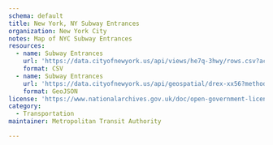 ```yaml
---
schema: default
title: New York, NY Subway Entrances
organization: New York City
notes: Map of NYC Subway Entrances
resources:
  - name: Subway Entrances
    url: 'https://data.cityofnewyork.us/api/views/he7q-3hwy/rows.csv?accessType=DOWNLOAD'
    format: CSV
  - name: Subway Entrances
    url: 'https://data.cityofnewyork.us/api/geospatial/drex-xx56?method=export&format=GeoJSON'
    format: GeoJSON
license: 'https://www.nationalarchives.gov.uk/doc/open-government-licence/version/3/'
category:
  - Transportation
maintainer: Metropolitan Transit Authority

---
```

